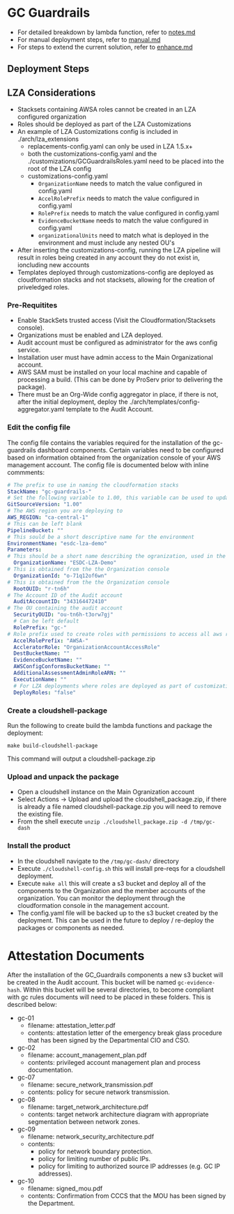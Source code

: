 # GC Guardrails

- For detailed breakdown by lambda function, refer to [notes.md](./doc/NOTES.md)
- For manual deployment steps, refer to [manual.md](./doc/MANUAL.md)
- For steps to extend the current solution, refer to [enhance.md](./doc/ENHANCE.md)

## Deployment Steps

## LZA Considerations
- Stacksets containing AWSA roles cannot be created in an LZA configured organization
- Roles should be deployed as part of the LZA Customizations
- An example of LZA Customizations config is included in ./arch/lza_extensions
  - replacements-config.yaml can only be used in LZA 1.5.x+
  - both the customizations-config.yaml and the ./customizations/GCGuardrailsRoles.yaml need to be placed into the root of the LZA config  
  - customizations-config.yaml
    - `OrganizationName` needs to match the value configured in config.yaml
    - `AccelRolePrefix` needs to match the value configured in config.yaml
    - `RolePrefix` needs to match the value configured in config.yaml
    - `EvidenceBucketName` needs to match the value configured in config.yaml
    - `organizationalUnits` need to match what is deployed in the environment and must include any nested OU's
- After inserting the customizations-config, running the LZA pipeline will result in roles being created in any account they do not exist in, ioncluding new accounts
- Templates deployed through customizations-config are deployed as cloudformation stacks and not stacksets, allowing for the creation of priveledged roles.

### Pre-Requitites

- Enable StackSets trusted access (Visit the Cloudformation/Stacksets console).
- Organizations must be enabled and LZA deployed.
- Audit account must be configured as administrator for the aws config service.
- Installation user must have admin access to the Main Organizational account.
- AWS SAM must be installed on your local machine and capable of processing a build. (This can be done by ProServ prior to delivering the package).
- There must be an Org-Wide config aggregator in place, if there is not, after the initial deployment, deploy the ./arch/templates/config-aggregator.yaml template to the Audit Account.

### Edit the config file

The config file contains the variables required for the installation of the gc-guardrails dashboard components. Certain variables need to be configured based on information obtained from the organization console of your AWS management account.
The config file is documented below with inline commments:

```yaml
# The prefix to use in naming the cloudformation stacks
StackName: "gc-guardrails-"
# Set the following variable to 1.00, this variable can be used to update lambda functions.
GitSourceVersion: "1.00"
# The AWS region you are deploying to
AWS_REGION: "ca-central-1"
# This can be left blank
PipelineBucket: ""
# This sould be a short descriptive name for the environment
EnvironmentName: "esdc-lza-demo"
Parameters:
# This should be a short name describing the ogranization, used in the future for aggragating 
  OrganizationName: "ESDC-LZA-Demo"
# This is obtained from the the Organization console
  OrganizationId: "o-71q12of6wn"
# This is obtained from the the Organization console
  RootOUID: "r-tn6h"
# The Account ID of the Audit account
  AuditAccountID: "343164472410"
# The OU containing the audit account
  SecurityOUID: "ou-tn6h-t3orw7gj"
  # Can be left default
  RolePrefix: "gc-"
# Role prefix used to create roles with permissions to access all aws resources, this is usually defined in an SCP.
  AccelRolePrefix: "AWSA-"
  AccleratorRole: "OrganizationAccountAccessRole"
  DestBucketName: ""
  EvidenceBucketName: ""
  AWSConfigConformsBucketName: ""
  AdditionalAssessmentAdminRoleARN: ""
  ExecutionName: ""
  # For LZA deployments where roles are deployed as part of customizations
  DeployRoles: "false"
```

### Create a cloudshell-package

Run the following to create build the lambda functions and package the deployment:

```
make build-cloudshell-package
```

This command will output a cloudshell-package.zip

### Upload and unpack the package

- Open a cloudshell instance on the Main Ogranization account
- Select Actions -> Upload and upload the cloudshell_package.zip, if there is already a file named cloudshell-package.zip you will need to remove the existing file.
- From the shell execute ```unzip ./cloudshell_package.zip -d /tmp/gc-dash```

### Install the product

- In the cloudshell navigate to the ```/tmp/gc-dash/``` directory
- Execute ```./cloudshell-config.sh``` this will install pre-reqs for a cloudshell deployment.
- Execute ```make all``` this will create a s3 bucket and deploy all of the components to the Organization and the member accounts of the organization. You can monitor the deployment through the cloudformation console in the management account.
- The config.yaml file will be backed up to the s3 bucket created by the deployment. This can be used in the future to deploy / re-deploy the packages or components as needed.

# Attestation Documents

After the installation of the GC_Guardrails components a new s3 bucket will be created in the Audit account. This bucket will be named ```gc-evidence-hash```. Within this bucket will be several directories, to become compliant with gc rules documents will need to be placed in these folders. This is described below:

- gc-01
  - filename: attestation_letter.pdf
  - contents: attestation letter of the emergency break glass procedure that has been signed by the Departmental CIO and CSO.
- gc-02
  - filename: account_management_plan.pdf
  - contents: privileged account management plan and process documentation.
- gc-07
  - filename: secure_network_transmission.pdf
  - contents: policy for secure network transmission.
- gc-08
  - filename: target_network_architecture.pdf
  - contents: target network architecture diagram with appropriate segmentation between network zones.
- gc-09
  - filename: network_security_architecture.pdf
  - contents:
    - policy for network boundary protection.
    - policy for limiting number of public IPs.
    - policy for limiting to authorized source IP addresses (e.g. GC IP addresses).
- gc-10
  - filename: signed_mou.pdf
  - contents: Confirmation from CCCS that the MOU has been signed by the Department.
